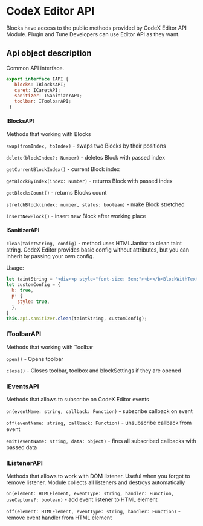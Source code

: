 # CodeX Editor API

Blocks have access to the public methods provided by CodeX Editor API Module. Plugin and Tune Developers 
can use Editor API as they want.
 
## Api object description

Common API interface.

```js
export interface IAPI {
   blocks: IBlocksAPI;
   caret: ICaretAPI;
   sanitizer: ISanitizerAPI;
   toolbar: IToolbarAPI;
 }
 ```

#### IBlocksAPI

Methods that working with Blocks

```swap(fromIndex, toIndex)``` - swaps two Blocks by their positions

```delete(blockIndex?: Number)``` - deletes Block with passed index 

```getCurrentBlockIndex()``` - current Block index

```getBlockByIndex(index: Number)``` - returns Block with passed index

```getBlocksCount()``` - returns Blocks count

```stretchBlock(index: number, status: boolean)``` - make Block stretched

```insertNewBlock()``` - insert new Block after working place 

#### ISanitizerAPI

```clean(taintString, config)``` - method uses HTMLJanitor to clean taint string.
CodeX Editor provides basic config without attributes, but you can inherit by passing your own config.

Usage:

```js
let taintString = '<div><p style="font-size: 5em;"><b></b>BlockWithText<a onclick="void(0)"></div>'
let customConfig = {
  b: true,
  p: {
    style: true,
  },
}
this.api.sanitizer.clean(taintString, customConfig);
```

### IToolbarAPI

Methods that working with Toolbar

```open()``` - Opens toolbar

```close()``` - Closes toolbar, toolbox and blockSettings if they are opened

### IEventsAPI

Methods that allows to subscribe on CodeX Editor events

```on(eventName: string, callback: Function)``` - subscribe callback on event

```off(eventName: string, callback: Function)``` - unsubscribe callback from event

```emit(eventName: string, data: object)``` - fires all subscribed callbacks with passed data

### IListenerAPI

Methods that allows to work with DOM listener. Useful when you forgot to remove listener.
Module collects all listeners and destroys automatically 

```on(element: HTMLElement, eventType: string, handler: Function, useCapture?: boolean)``` - add event listener to HTML element

```off(element: HTMLElement, eventType: string, handler: Function)``` - remove event handler from HTML element 
